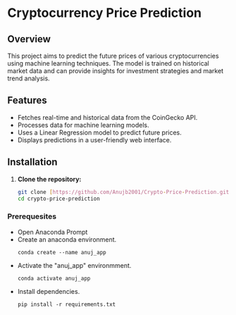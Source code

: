 # Cryptocurrency Price Prediction

## Overview
This project aims to predict the future prices of various cryptocurrencies using machine learning techniques. The model is trained on historical market data and can provide insights for investment strategies and market trend analysis.

## Features
- Fetches real-time and historical data from the CoinGecko API.
- Processes data for machine learning models.
- Uses a Linear Regression model to predict future prices.
- Displays predictions in a user-friendly web interface.

## Installation
1. **Clone the repository:**
   ```bash
   git clone [https://github.com/Anujb2001/Crypto-Price-Prediction.git]
   cd crypto-price-prediction

### Prerequesites
- Open Anaconda Prompt
- Create an anaconda environment.
    ```
    conda create --name anuj_app
    ```
- Activate the "anuj_app" environmment.
    ```
    conda activate anuj_app
    ```
- Install dependencies.
    ```
    pip install -r requirements.txt
    ```
